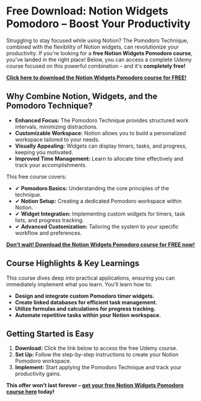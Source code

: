 # Free Download: Notion Widgets Pomodoro – Boost Your Productivity

Struggling to stay focused while using Notion? The Pomodoro Technique, combined with the flexibility of Notion widgets, can revolutionize your productivity. If you're looking for a **free Notion Widgets Pomodoro course**, you've landed in the right place! Below, you can access a complete Udemy course focused on this powerful combination – and it's **completely free!**

[**Click here to download the Notion Widgets Pomodoro course for FREE!**](https://udemywork.com/notion-widgets-pomodoro)

## Why Combine Notion, Widgets, and the Pomodoro Technique?

*   **Enhanced Focus:** The Pomodoro Technique provides structured work intervals, minimizing distractions.
*   **Customizable Workspace:** Notion allows you to build a personalized workspace tailored to your needs.
*   **Visually Appealing:** Widgets can display timers, tasks, and progress, keeping you motivated.
*   **Improved Time Management:** Learn to allocate time effectively and track your accomplishments.

This free course covers:

*   ✔ **Pomodoro Basics:** Understanding the core principles of the technique.
*   ✔ **Notion Setup:** Creating a dedicated Pomodoro workspace within Notion.
*   ✔ **Widget Integration:** Implementing custom widgets for timers, task lists, and progress tracking.
*   ✔ **Advanced Customization:** Tailoring the system to your specific workflow and preferences.

[**Don't wait! Download the Notion Widgets Pomodoro course for FREE now!**](https://udemywork.com/notion-widgets-pomodoro)

## Course Highlights & Key Learnings

This course dives deep into practical applications, ensuring you can immediately implement what you learn. You'll learn how to:

*   **Design and integrate custom Pomodoro timer widgets.**
*   **Create linked databases for efficient task management.**
*   **Utilize formulas and calculations for progress tracking.**
*   **Automate repetitive tasks within your Notion workspace.**

## Getting Started is Easy

1.  **Download:** Click the link below to access the free Udemy course.
2.  **Set Up:** Follow the step-by-step instructions to create your Notion Pomodoro workspace.
3.  **Implement:** Start applying the Pomodoro Technique and track your productivity gains.

**This offer won’t last forever – [get your free Notion Widgets Pomodoro course here](https://udemywork.com/notion-widgets-pomodoro) today!**
